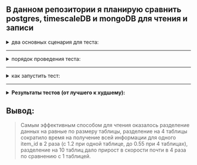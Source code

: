## В данном репозитории я планирую сравнить postgres, timescaleDB и mongoDB для чтения и записи


<details>
  <summary>два основных сценария для теста:</summary>

>эти сценарии и есть моя основная нагрузка и сложность внутри реального проекта, для решения и были написаны эти тесты:
>1) запись 50к строк, вплоть до 500кк строк 
>2) так как в таблице будет примерно 100к уникальных id, указывающих на имена предметов, то на 1 предмет будет приходится примерно 5к записей, тут я и хочу проверить, на сколько шустро я буду получать эти 5к записей для каждого предмета, по мере заполнения таблицы
</details>

---

<details>
<summary>порядок проведения теста:</summary>

- Создать контейнер в Docker для каждой базы данных
- Сформировать таблицу с колонками: item_id, order_price, sale_price, date_added
- Создать код в Python для сравнения скоростей выполнения двух наших сценариев (брать средние значения результатов, чтобы исключить выбросы и получить объективное сравнение), вот подробные сценарии тестов:
    1) Оценить, как меняется скорость записи по мере заполнения таблицы, при каждом добавлении 50к строк
    2) Оценить, как быстро он может запихивать эти 50к строк (это не нужно для проектной задачи, но интересно)
    3) На сколько быстро я могу получать данные для каждого уникального предмета, при полном заполнении таблицы таких возвращаемых строк для каждого уникального id должно быть примерно 5к, а уникальных предметов примерно 100к (получить предельную скорость получения для каждой БД)
    4) Сравнить эту скорость при разном заполнении таблицы, для 1кк строк, 100кк и предельном в 500кк строк
    5) Отрисовать графики скоростей в matplotlib и агрегировать информацию о результатах в файл
</details>

---

<details>
  <summary>как запустить тест:</summary>

- создаем образ для тестируемой БД и запускаем контейнер (инструкции в комментариях в Dockerfil'ах)
- переходим в раздел с БД и запускаем код (для timescaleDB один файл, для mongoDB два разных (чтение и запись))
  
</details>

>
---
>

<details>
  <summary style="font-weight: bold;">Результаты тестов (от лучшего к худшему):</summary>
  
  <ul>
    <li>
      <details>
        <summary>latest postgres:16.1 (данные равномерно распределены в 10 таблиц):</summary>
        1) среднее время записи 50к строк при размере таблиц в 500кк записей (равномерно распределены в 10 таблицах)
        <img src="postgresDB_partitioning_into_10_tables\results_latest_postgres\time_to_insert_at_size_500kk_rows.png">
        2) скорость чтения в зависимости от размера (от 5кк до 500кк), для получения информации для одного item_id делается 10 параллельных запросов в 10 таблиц
        <p> </p>
        <ul>5кк строк</ul>
        <img
        src="postgresDB_partitioning_into_10_tables\results_latest_postgres\time_to_select_data_for_unique_id_table_size_was_5kk_rows.png">
        <ul>50кк строк</ul>
        <img
        src="postgresDB_partitioning_into_10_tables\results_latest_postgres\time_to_select_data_for_unique_id_table_size_was_50kk_rows.png">
        <ul>250кк строк</ul>
        <img
        src="postgresDB_partitioning_into_10_tables\results_latest_postgres\time_to_select_data_for_unique_id_table_size_was_250kk_rows.png">
        <ul>500кк строк</ul>
        <img
        src="postgresDB_partitioning_into_10_tables\results_latest_postgres\time_to_select_data_for_unique_id_table_size_was_500kk_rows.png">
      </details>
    </li>
  </ul>
  
  <ul>
    <li>
      <details>
        <summary>latest postgres:16.1 (данные равномерно распределены в 4 таблицы):</summary>
        1) среднее время записи 50к строк при размере таблиц в 500кк записей (равномерно в 4 таблицах)
        <img src="postgresDB_partitioning_into_4_tables\results_latest_postgres\time_to_insert_at_size_500kk_rows.png">
        2) скорость чтения в зависимости от размера (от 5кк до 500кк), для получения информации для одного item_id делается 4 параллельных запроса в 4 таблицы
        <p> </p>
        <ul>5кк строк</ul>
        <img
        src="postgresDB_partitioning_into_4_tables\results_latest_postgres\time_to_select_data_for_unique_id_table_size_was_5kk_rows.png">
        <ul>50кк строк</ul>
        <img
        src="postgresDB_partitioning_into_4_tables\results_latest_postgres\time_to_select_data_for_unique_id_table_size_was_50kk_rows.png">
        <ul>250кк строк</ul>
        <img
        src="postgresDB_partitioning_into_4_tables\results_latest_postgres\time_to_select_data_for_unique_id_table_size_was_250kk_rows.png">
        <ul>500кк строк</ul>
        <img
        src="postgresDB_partitioning_into_4_tables\results_latest_postgres\time_to_select_data_for_unique_id_table_size_was_500kk_rows.png">
      </details>
    </li>
  </ul>

  <ul>
    <li>
      <details>
        <summary>Результат для postgres (одна таблица, указан index для item_id):</summary>
        1) скорость вставки в зависимости от размера таблицы (минимальный размер - 2.5кк, максимальный - 450кк)
        <ul>450кк строк</ul>
        <img src="postgres_simple\results_postgres_with_index_on_item_id\time_to_insert_at_size_450kk_rows.png">
        >> По итогу скорость добавления практически никак не менялась от 2кк до 500кк строк.
        <p> </p>
        2) скорсть получения всех строк по уникальному item_id в зависимости от размера таблицы (минимальный размер - 5кк, максимальный - 450кк). Уникальных item_id 100к, на каждый при максимальной загруженности приходится ~5к строк.
        <ul>5кк строк</ul>
        <img src="postgres_simple\results_postgres_with_index_on_item_id\time_to_select_data_for_unique_id_table_size_was_5kk_rows.png">
        <ul>50кк строк</ul>
        <img src="postgres_simple\results_postgres_with_index_on_item_id\time_to_select_data_for_unique_id_table_size_was_50kk_rows.png">
        <ul>250кк строк</ul>
        <img src="postgres_simple\results_postgres_with_index_on_item_id\time_to_select_data_for_unique_id_table_size_was_250kk_rows.png">
        <ul>450кк строк</ul>
        <img src="postgres_simple\results_postgres_with_index_on_item_id\time_to_select_data_for_unique_id_table_size_was_450kk_rows.png">
        >> Тут уже четко видна зависимость количества строк в таблице и среднего времени для ответа на запрос (от 0.002сек. при 2.5кк строк до 1.2сек. при 450кк строк)
      </details>
    </li>
  </ul>
  
  <ul>
    <li>
      <details>
        <summary>Результат для mongoDB:</summary>
        1) Средняя скорость для добавления 50к строк была примерно 0.3 секунды и не менялась от 3кк строк до 500кк строк (примерно схожие результаты у postgres)
        <p></p>
        2) Средняя скорость получения всех строк по уникальному item_id в зависимости от размера таблицы составила примерно 20 секунд и увеличивалась по мере роста числа записей в БД (минимальный размер - 2.5кк, максимальный - 500кк).
        <p></p>
        P.S. Именно поэтому я и не стал запариваться с картинками и описанием, так как результат для чтения слишком плачевный (в 10 раз медленнее чем у postgres), хуже работал только postgres без явной индексации по item_id
      </details>
    </li>
  </ul>
</details>


 ## Вывод:
 > Самым эффективным способом для чтения оказалось разделение данных на равные по размеру таблицы, разделение на 4 таблицы сократило время на получение всей информации для одного item_id в 2 раза (с 1.2 при одной таблице, до 0.55 при 4 таблицах), разделение на 10 таблиц дало прирост в скорости почти в 4 раза по сравнению с 1 таблицей.